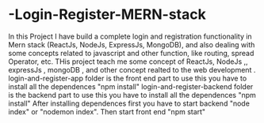 # -Login-Register-MERN-stack
In this Project I have build a complete login and registration functionality in Mern stack (ReactJs, NodeJs, ExpressJs, MongoDB), and also dealing with some concepts related to javascript and other function, like routing, spread Operator, etc. THis project teach me some concept of ReactJs, NodeJs ,, expressJs , mongoDB , and other concept realted to the web development .
login-and-register-app folder is the front end part to use this you have to install all the dependences "npm install"
login-and-register-backend folder is the backend part to use this you have to install all the dependences "npm install"
After installing dependences first you have to start backend "node index" or "nodemon index".
Then start front end "npm start"
